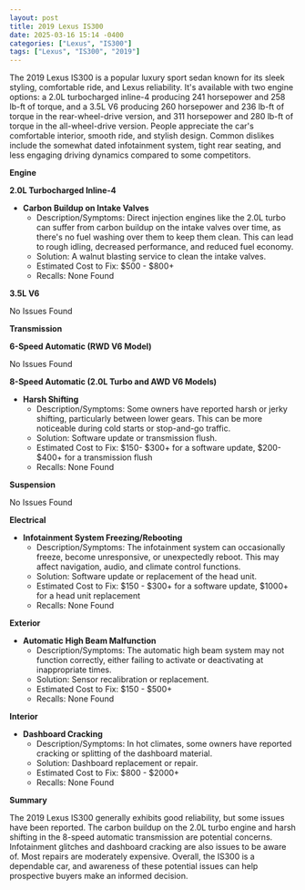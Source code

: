 ```yaml
---
layout: post
title: 2019 Lexus IS300
date: 2025-03-16 15:14 -0400
categories: ["Lexus", "IS300"]
tags: ["Lexus", "IS300", "2019"]
---
```

The 2019 Lexus IS300 is a popular luxury sport sedan known for its sleek styling, comfortable ride, and Lexus reliability. It's available with two engine options: a 2.0L turbocharged inline-4 producing 241 horsepower and 258 lb-ft of torque, and a 3.5L V6 producing 260 horsepower and 236 lb-ft of torque in the rear-wheel-drive version, and 311 horsepower and 280 lb-ft of torque in the all-wheel-drive version. People appreciate the car's comfortable interior, smooth ride, and stylish design. Common dislikes include the somewhat dated infotainment system, tight rear seating, and less engaging driving dynamics compared to some competitors.

**Engine**

**2.0L Turbocharged Inline-4**

*   **Carbon Buildup on Intake Valves**
    *   Description/Symptoms: Direct injection engines like the 2.0L turbo can suffer from carbon buildup on the intake valves over time, as there's no fuel washing over them to keep them clean. This can lead to rough idling, decreased performance, and reduced fuel economy.
    *   Solution: A walnut blasting service to clean the intake valves.
    *   Estimated Cost to Fix: $500 - $800+
    *   Recalls: None Found

**3.5L V6**

No Issues Found

**Transmission**

**6-Speed Automatic (RWD V6 Model)**

No Issues Found

**8-Speed Automatic (2.0L Turbo and AWD V6 Models)**

*   **Harsh Shifting**
    *   Description/Symptoms: Some owners have reported harsh or jerky shifting, particularly between lower gears. This can be more noticeable during cold starts or stop-and-go traffic.
    *   Solution: Software update or transmission flush.
    *   Estimated Cost to Fix: $150- $300+ for a software update, $200- $400+ for a transmission flush
    *   Recalls: None Found

**Suspension**

No Issues Found

**Electrical**

*   **Infotainment System Freezing/Rebooting**
    *   Description/Symptoms: The infotainment system can occasionally freeze, become unresponsive, or unexpectedly reboot. This may affect navigation, audio, and climate control functions.
    *   Solution: Software update or replacement of the head unit.
    *   Estimated Cost to Fix: $150 - $300+ for a software update, $1000+ for a head unit replacement
    *   Recalls: None Found

**Exterior**

*   **Automatic High Beam Malfunction**
    *   Description/Symptoms: The automatic high beam system may not function correctly, either failing to activate or deactivating at inappropriate times.
    *   Solution: Sensor recalibration or replacement.
    *   Estimated Cost to Fix: $150 - $500+
    *   Recalls: None Found

**Interior**

*   **Dashboard Cracking**
    *   Description/Symptoms: In hot climates, some owners have reported cracking or splitting of the dashboard material.
    *   Solution: Dashboard replacement or repair.
    *   Estimated Cost to Fix: $800 - $2000+
    *   Recalls: None Found

**Summary**

The 2019 Lexus IS300 generally exhibits good reliability, but some issues have been reported. The carbon buildup on the 2.0L turbo engine and harsh shifting in the 8-speed automatic transmission are potential concerns. Infotainment glitches and dashboard cracking are also issues to be aware of. Most repairs are moderately expensive. Overall, the IS300 is a dependable car, and awareness of these potential issues can help prospective buyers make an informed decision.

